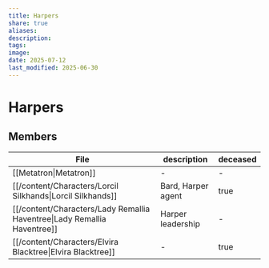 ```yaml
---
title: Harpers
share: true
aliases: 
description: 
tags: 
image: 
date: 2025-07-12
last_modified: 2025-06-30
---
```

# Harpers

## Members
| File                                                                       | description        | deceased |
| -------------------------------------------------------------------------- | ------------------ | -------- |
| [[Metatron\|Metatron]]                                 | \-                 | \-       |
| [[/content/Characters/Lorcil Silkhands\|Lorcil Silkhands]]               | Bard, Harper agent | true     |
| [[/content/Characters/Lady Remallia Haventree\|Lady Remallia Haventree]] | Harper leadership  | \-       |
| [[/content/Characters/Elvira Blacktree\|Elvira Blacktree]]               | \-                 | true     |


